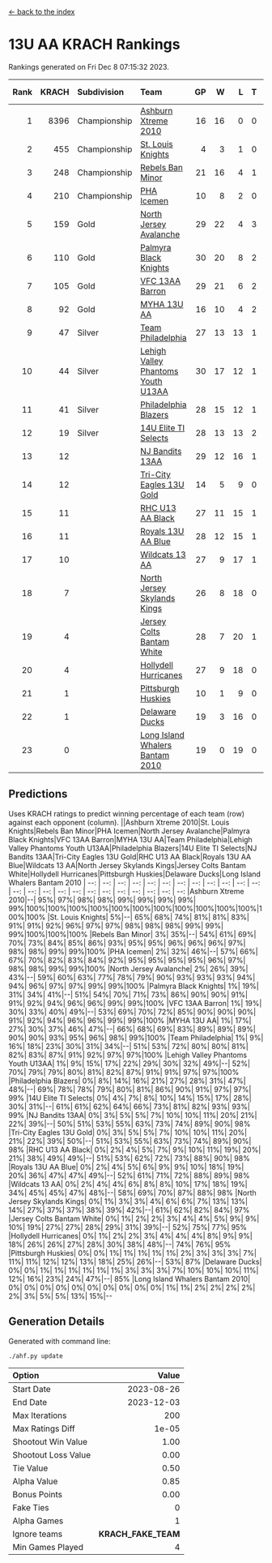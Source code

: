 [<- back to the index](readme.md)
# 13U AA KRACH Rankings
Rankings generated on Fri Dec  8 07:15:32 2023.

Rank|KRACH|Subdivision|Team|GP|W|L|T|OTW|OTL|SoS|Exp Wins|Win Diff
---:|---:|:---|:---|---:|---:|---:|---:|---:|---:|---:|---:|---:
1|8396|Championship|[Ashburn Xtreme 2010](https://gamesheetstats.com/seasons/3659/teams/140527/schedule)|16|16|0|0|0|0|94|16.8|-0.0
2|455|Championship|[St. Louis Knights](https://gamesheetstats.com/seasons/3659/teams/143323/schedule)|4|3|1|0|0|0|1701|3.8|-0.0
3|248|Championship|[Rebels Ban Minor](https://gamesheetstats.com/seasons/3659/teams/140539/schedule)|21|16|4|1|0|0|808|17.4|0.0
4|210|Championship|[PHA Icemen](https://gamesheetstats.com/seasons/3659/teams/143321/schedule)|10|8|2|0|2|0|68|8.9|0.0
5|159|Gold|[North Jersey Avalanche](https://gamesheetstats.com/seasons/3659/teams/140535/schedule)|29|22|4|3|0|0|324|24.4|0.0
6|110|Gold|[Palmyra Black Knights](https://gamesheetstats.com/seasons/3659/teams/140537/schedule)|30|20|8|2|3|0|592|21.9|0.0
7|105|Gold|[VFC 13AA Barron](https://gamesheetstats.com/seasons/3659/teams/140544/schedule)|29|21|6|2|2|2|50|22.9|0.0
8|92|Gold|[MYHA 13U AA](https://gamesheetstats.com/seasons/3659/teams/140533/schedule)|16|10|4|2|1|0|67|11.9|0.0
9|47|Silver|[Team Philadelphia](https://gamesheetstats.com/seasons/3659/teams/140542/schedule)|27|13|13|1|0|1|663|14.4|0.0
10|44|Silver|[Lehigh Valley Phantoms Youth U13AA](https://gamesheetstats.com/seasons/3659/teams/140531/schedule)|30|17|12|1|0|3|324|18.4|0.0
11|41|Silver|[Philadelphia Blazers](https://gamesheetstats.com/seasons/3659/teams/140538/schedule)|28|15|12|1|3|2|630|16.4|0.0
12|19|Silver|[14U Elite TI Selects](https://gamesheetstats.com/seasons/3659/teams/140526/schedule)|28|13|13|2|1|1|615|14.9|0.0
13|12||[NJ Bandits 13AA](https://gamesheetstats.com/seasons/3659/teams/140534/schedule)|29|12|16|1|2|3|327|13.4|0.0
14|12||[Tri-City Eagles 13U Gold](https://gamesheetstats.com/seasons/3659/teams/140543/schedule)|14|5|9|0|1|2|55|5.9|0.0
15|11||[RHC U13 AA Black](https://gamesheetstats.com/seasons/3659/teams/140540/schedule)|27|11|15|1|1|0|41|12.4|0.0
16|11||[Royals 13U AA Blue](https://gamesheetstats.com/seasons/3659/teams/140541/schedule)|28|12|15|1|0|1|46|13.4|0.0
17|10||[Wildcats 13 AA](https://gamesheetstats.com/seasons/3659/teams/140545/schedule)|27|9|17|1|0|0|50|10.4|0.0
18|7||[North Jersey Skylands Kings](https://gamesheetstats.com/seasons/3659/teams/140536/schedule)|26|8|18|0|1|1|61|8.9|0.0
19|4||[Jersey Colts Bantam White](https://gamesheetstats.com/seasons/3659/teams/140530/schedule)|28|7|20|1|0|1|50|8.4|0.0
20|4||[Hollydell Hurricanes](https://gamesheetstats.com/seasons/3659/teams/140529/schedule)|27|9|18|0|2|0|341|9.9|0.0
21|1||[Pittsburgh Huskies](https://gamesheetstats.com/seasons/3659/teams/149413/schedule)|10|1|9|0|0|1|843|1.9|0.0
22|1||[Delaware Ducks](https://gamesheetstats.com/seasons/3659/teams/140528/schedule)|19|3|16|0|0|1|30|3.9|0.0
23|0||[Long Island Whalers Bantam 2010](https://gamesheetstats.com/seasons/3659/teams/140532/schedule)|19|0|19|0|0|0|45|0.9|0.0

## Predictions
Uses KRACH ratings to predict winning percentage of each team (row) against each opponent (column).
||Ashburn Xtreme 2010|St. Louis Knights|Rebels Ban Minor|PHA Icemen|North Jersey Avalanche|Palmyra Black Knights|VFC 13AA Barron|MYHA 13U AA|Team Philadelphia|Lehigh Valley Phantoms Youth U13AA|Philadelphia Blazers|14U Elite TI Selects|NJ Bandits 13AA|Tri-City Eagles 13U Gold|RHC U13 AA Black|Royals 13U AA Blue|Wildcats 13 AA|North Jersey Skylands Kings|Jersey Colts Bantam White|Hollydell Hurricanes|Pittsburgh Huskies|Delaware Ducks|Long Island Whalers Bantam 2010
| --: | --: | --: | --: | --: | --: | --: | --: | --: | --: | --: | --: | --: | --: | --: | --: | --: | --: | --: | --: | --: | --: | --: | --: 
|Ashburn Xtreme 2010|--| 95%| 97%| 98%| 98%| 99%| 99%| 99%| 99%| 99%|100%|100%|100%|100%|100%|100%|100%|100%|100%|100%|100%|100%|100%
|St. Louis Knights|  5%|--| 65%| 68%| 74%| 81%| 81%| 83%| 91%| 91%| 92%| 96%| 97%| 97%| 98%| 98%| 98%| 99%| 99%| 99%|100%|100%|100%
|Rebels Ban Minor|  3%| 35%|--| 54%| 61%| 69%| 70%| 73%| 84%| 85%| 86%| 93%| 95%| 95%| 96%| 96%| 96%| 97%| 98%| 98%| 99%| 99%|100%
|PHA Icemen|  2%| 32%| 46%|--| 57%| 66%| 67%| 70%| 82%| 83%| 84%| 92%| 95%| 95%| 95%| 95%| 96%| 97%| 98%| 98%| 99%| 99%|100%
|North Jersey Avalanche|  2%| 26%| 39%| 43%|--| 59%| 60%| 63%| 77%| 78%| 79%| 90%| 93%| 93%| 93%| 94%| 94%| 96%| 97%| 97%| 99%| 99%|100%
|Palmyra Black Knights|  1%| 19%| 31%| 34%| 41%|--| 51%| 54%| 70%| 71%| 73%| 86%| 90%| 90%| 91%| 91%| 92%| 94%| 96%| 96%| 99%| 99%|100%
|VFC 13AA Barron|  1%| 19%| 30%| 33%| 40%| 49%|--| 53%| 69%| 70%| 72%| 85%| 90%| 90%| 90%| 91%| 92%| 94%| 96%| 96%| 99%| 99%|100%
|MYHA 13U AA|  1%| 17%| 27%| 30%| 37%| 46%| 47%|--| 66%| 68%| 69%| 83%| 89%| 89%| 89%| 90%| 90%| 93%| 95%| 96%| 98%| 99%|100%
|Team Philadelphia|  1%|  9%| 16%| 18%| 23%| 30%| 31%| 34%|--| 51%| 53%| 72%| 80%| 80%| 81%| 82%| 83%| 87%| 91%| 92%| 97%| 97%|100%
|Lehigh Valley Phantoms Youth U13AA|  1%|  9%| 15%| 17%| 22%| 29%| 30%| 32%| 49%|--| 52%| 70%| 79%| 79%| 80%| 81%| 82%| 87%| 91%| 91%| 97%| 97%|100%
|Philadelphia Blazers|  0%|  8%| 14%| 16%| 21%| 27%| 28%| 31%| 47%| 48%|--| 69%| 78%| 78%| 79%| 80%| 81%| 86%| 90%| 91%| 97%| 97%| 99%
|14U Elite TI Selects|  0%|  4%|  7%|  8%| 10%| 14%| 15%| 17%| 28%| 30%| 31%|--| 61%| 61%| 62%| 64%| 66%| 73%| 81%| 82%| 93%| 93%| 99%
|NJ Bandits 13AA|  0%|  3%|  5%|  5%|  7%| 10%| 10%| 11%| 20%| 21%| 22%| 39%|--| 50%| 51%| 53%| 55%| 63%| 73%| 74%| 89%| 90%| 98%
|Tri-City Eagles 13U Gold|  0%|  3%|  5%|  5%|  7%| 10%| 10%| 11%| 20%| 21%| 22%| 39%| 50%|--| 51%| 53%| 55%| 63%| 73%| 74%| 89%| 90%| 98%
|RHC U13 AA Black|  0%|  2%|  4%|  5%|  7%|  9%| 10%| 11%| 19%| 20%| 21%| 38%| 49%| 49%|--| 51%| 53%| 62%| 72%| 73%| 88%| 90%| 98%
|Royals 13U AA Blue|  0%|  2%|  4%|  5%|  6%|  9%|  9%| 10%| 18%| 19%| 20%| 36%| 47%| 47%| 49%|--| 52%| 61%| 71%| 72%| 88%| 89%| 98%
|Wildcats 13 AA|  0%|  2%|  4%|  4%|  6%|  8%|  8%| 10%| 17%| 18%| 19%| 34%| 45%| 45%| 47%| 48%|--| 58%| 69%| 70%| 87%| 88%| 98%
|North Jersey Skylands Kings|  0%|  1%|  3%|  3%|  4%|  6%|  6%|  7%| 13%| 13%| 14%| 27%| 37%| 37%| 38%| 39%| 42%|--| 61%| 62%| 82%| 84%| 97%
|Jersey Colts Bantam White|  0%|  1%|  2%|  2%|  3%|  4%|  4%|  5%|  9%|  9%| 10%| 19%| 27%| 27%| 28%| 29%| 31%| 39%|--| 52%| 75%| 77%| 95%
|Hollydell Hurricanes|  0%|  1%|  2%|  2%|  3%|  4%|  4%|  4%|  8%|  9%|  9%| 18%| 26%| 26%| 27%| 28%| 30%| 38%| 48%|--| 74%| 76%| 95%
|Pittsburgh Huskies|  0%|  0%|  1%|  1%|  1%|  1%|  1%|  2%|  3%|  3%|  3%|  7%| 11%| 11%| 12%| 12%| 13%| 18%| 25%| 26%|--| 53%| 87%
|Delaware Ducks|  0%|  0%|  1%|  1%|  1%|  1%|  1%|  1%|  3%|  3%|  3%|  7%| 10%| 10%| 10%| 11%| 12%| 16%| 23%| 24%| 47%|--| 85%
|Long Island Whalers Bantam 2010|  0%|  0%|  0%|  0%|  0%|  0%|  0%|  0%|  0%|  0%|  1%|  1%|  2%|  2%|  2%|  2%|  2%|  3%|  5%|  5%| 13%| 15%|--

## Generation Details

Generated with command line:
```
./ahf.py update
```

| Option | Value |
| :----- | ----: |
| Start Date | 2023-08-26 |
| End Date | 2023-12-03 |
| Max Iterations | 200 |
| Max Ratings Diff | 1e-05 |
| Shootout Win Value | 1.00 |
| Shootout Loss Value | 0.00 |
| Tie Value | 0.50 |
| Alpha Value | 0.85 |
| Bonus Points | 0.00 |
| Fake Ties | 0 |
| Alpha Games | 1 |
| Ignore teams | __KRACH_FAKE_TEAM__ |
| Min Games Played | 4 |

